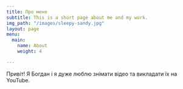 ```yaml
---
title: Про мене
subtitle: This is a short page about me and my work.
img_path: "/images/sleepy-sandy.jpg"
layout: page
menu:
  main:
    name: About
    weight: 4

---
```

Привіт! Я Богдан і я дуже люблю знімати відео та викладати їх на YouTube.